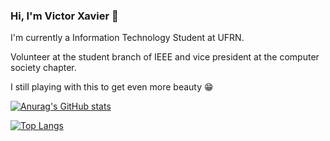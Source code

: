 ### Hi, I'm Victor Xavier 👋
I'm currently a Information Technology Student at UFRN.

Volunteer at the student branch of IEEE and vice president at the computer society chapter.

I still playing with this to get even more beauty 😁

[![Anurag's GitHub stats](https://github-readme-stats.vercel.app/api?username=victorbxavier&show_icons=true&theme=radical)](https://github.com/anuraghazra/github-readme-stats)

[![Top Langs](https://github-readme-stats.vercel.app/api/top-langs/?username=anuraghazra&layout=compact&theme=radical&card_width=445)](https://github.com/anuraghazra/github-readme-stats)
<!--
**victorbxavier/victorbxavier** is a ✨ _special_ ✨ repository because its `README.md` (this file) appears on your GitHub profile.

Here are some ideas to get you started:

- 🔭 I’m currently working on ...
- 🌱 I’m currently learning ...
- 👯 I’m looking to collaborate on ...
- 🤔 I’m looking for help with ...
- 💬 Ask me about ...
- 📫 How to reach me: ...
- 😄 Pronouns: ...
- ⚡ Fun fact: ...
-->
